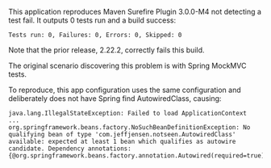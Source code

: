 This application reproduces Maven Surefire Plugin 3.0.0-M4 not detecting a test fail. It outputs 0 tests run and a build success:
```
Tests run: 0, Failures: 0, Errors: 0, Skipped: 0
```
Note that the prior release, 2.22.2, correctly fails this build.

The original scenario discovering this problem is with Spring MockMVC tests.

To reproduce, this app configuration uses the same configuration and deliberately does not have Spring find AutowiredClass, causing:
```
java.lang.IllegalStateException: Failed to load ApplicationContext
...
org.springframework.beans.factory.NoSuchBeanDefinitionException: No qualifying bean of type 'com.jeffjensen.notseen.AutowiredClass' available: expected at least 1 bean which qualifies as autowire candidate. Dependency annotations: {@org.springframework.beans.factory.annotation.Autowired(required=true)}
```
